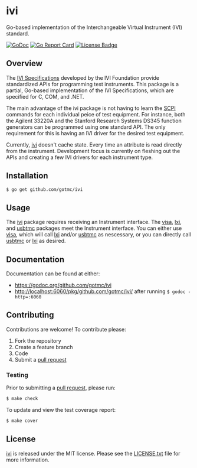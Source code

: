 # ivi
Go-based implementation of the Interchangeable Virtual Instrument (IVI)
standard.

[![GoDoc][godoc badge]][godoc link]
[![Go Report Card][report badge]][report card]
[![License Badge][license badge]][LICENSE.txt]

## Overview

The [IVI Specifications][ivi-specs] developed by the IVI Foundation
provide standardized APIs for programming test instruments. This package
is a partial, Go-based implementation of the IVI Specifications, which
are specified for C, COM, and .NET.

The main advantage of the ivi package is not having to learn the
[SCPI][] commands for each individual peice of test equipment. For
instance, both the Agilent 33220A and the Stanford Research Systems
DS345 function generators can be programmed using one standard API. The
only requirement for this is having an IVI driver for the desired test
equipment.

Currently, [ivi][] doesn't cache state. Every time an attribute is read
directly from the instrument. Development focus is currently on fleshing
out the APIs and creating a few IVI drivers for each instrument type.

## Installation

```bash
$ go get github.com/gotmc/ivi
```

## Usage

The [ivi][ivi] package requires receiving an Instrument interface. The
[visa][], [lxi][], and [usbtmc][] packages meet the Instrument
interface. You can either use [visa][], which will call [lxi][] and/or
[usbtmc][] as nescessary, or you can directly call [usbtmc][] or [lxi][]
as desired.

## Documentation

Documentation can be found at either:

- <https://godoc.org/github.com/gotmc/ivi>
- <http://localhost:6060/pkg/github.com/gotmc/ivi/> after running `$
  godoc -http=:6060`

## Contributing

Contributions are welcome! To contribute please:

1. Fork the repository
2. Create a feature branch
3. Code
4. Submit a [pull request][]

### Testing

Prior to submitting a [pull request][], please run:

```bash
$ make check
```

To update and view the test coverage report:

```bash
$ make cover
```

## License

[ivi][] is released under the MIT license. Please see the
[LICENSE.txt][] file for more information.

[ivi]: https://github.com/gotmc/ivi
[ivi-specs]: http://www.ivifoundation.org/
[godoc badge]: https://godoc.org/github.com/gotmc/ivi?status.svg
[godoc link]: https://godoc.org/github.com/gotmc/ivi
[LICENSE.txt]: https://github.com/gotmc/ivi/blob/master/LICENSE.txt
[license badge]: https://img.shields.io/badge/license-MIT-blue.svg
[lxi]: https://github.com/gotmc/lxi
[pull request]: https://help.github.com/articles/using-pull-requests
[report badge]: https://goreportcard.com/badge/github.com/gotmc/ivi
[report card]: https://goreportcard.com/report/github.com/gotmc/ivi
[scpi]: http://www.ivifoundation.org/scpi/
[usbtmc]: https://github.com/gotmc/usbtmc
[visa]: https://github.com/gotmc/visa
